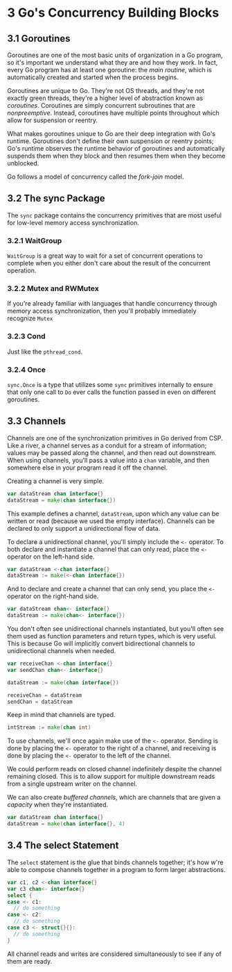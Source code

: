# 3 Go's Concurrency Building Blocks

## 3.1 Goroutines

Goroutines are one of the most basic units of organization in a Go
program, so it's important we understand what they are and how they work.
In fact, every Go program has at least one goroutine: the *main routine*,
which is automatically created and started when the process begins.

Goroutines are unique to Go. They're not OS threads, and they're not
exactly green threads, they're a higher level of abstraction known
as *coroutines*. Coroutines are simply concurrent subroutines
that are *nonpreemptive*. Instead, coroutines have multiple
points throughout which allow for suspension or reentry.

What makes goroutines unique to Go are their deep integration with
Go's runtime. Goroutines don't define their own suspension or
reentry points; Go's runtime observes the runtime behavior of
goroutines and automatically suspends them when they block and
then resumes them when they become unblocked.

Go follows a model of concurrency called the *fork-join* model.

## 3.2 The sync Package

The `sync` package contains the concurrency primitives that are
most useful for low-level memory access synchronization.

### 3.2.1 WaitGroup

`WaitGroup` is a great way to wait for a set of concurrent operations
to complete when you either don't care about the result of
the concurrent operation.

### 3.2.2 Mutex and RWMutex

If you're already familiar with languages that handle concurrency through
memory access synchronization, then you'll probably immediately
recognize `Mutex`

### 3.2.3 Cond

Just like the `pthread_cond`.

### 3.2.4 Once

`sync.Once` is a type that utilizes some `sync` primitives internally to
ensure that only one call to `Do` ever calls the function passed in
even on different goroutines.

## 3.3 Channels

Channels are one of the synchronization primitives in Go derived
from CSP. Like a river, a channel serves as a conduit for a stream
of information; values may be passed along the channel, and
then read out downstream. When using channels, you'll pass a value into
a `chan` variable, and then somewhere else in your program read it
off the channel.

Creating a channel is very simple.

```go
var dataStream chan interface{}
dataStream = make(chan interface{})
```

This example defines a channel, `dataStream`, upon which any value can
be written or read (because we used the empty interface). Channels
can be declared to only support a unidirectional flow of data.

To declare a unidirectional channel, you'll simply include the `<-`
operator. To both declare and instantiate a channel that can only
read, place the `<-` operator on the left-hand side.

```go
var dataStream <-chan interface{}
dataStream := make(<-chan interface{})
```

And to declare and create a channel that can only send, you place
the `<-` operator on the right-hand side.

```go
var dataStream chan<- interface{}
dataStream := make(chan<- interface{})
```

You don't often see unidirectional channels instantiated, but
you'll often see them used as function parameters and return types,
which is very useful. This is because Go will implicitly convert
bidirectional channels to unidirectional channels when needed.

```go
var receiveChan <-chan interface{}
var sendChan chan<- interface{}

dataStream := make(chan interface{})

receiveChan = dataStream
sendChan = dataStream
```

Keep in mind that channels are typed.

```go
intStream := make(chan int)
```

To use channels, we'll once again make use of the `<-` operator.
Sending is done by placing the `<-` operator to the right of a channel,
and receiving is done by placing the `<-` operator to the left of the channel.

We could perform reads on closed channel indefinitely despite the channel
remaining closed. This is to allow support for multiple downstream
reads from a single upstream writer on the channel.

We can also create *buffered channels*, which are channels
that are given a *capacity* when they're instantiated.

```go
var dataStream chan interface{}
dataStream = make(chan interface{}, 4)
```

## 3.4 The select Statement

The `select` statement is the glue that binds channels together;
it's how w're able to compose channels together in a program to form
larger abstractions.

```go
var c1, c2 <-chan interface{}
var c3 chan<- interface{}
select {
case <- c1:
  // do something
case <- c2:
  // do something
case c3 <- struct{}{}:
  // do something
}
```

All channel reads and writes are considered simultaneously to see
if any of them are ready.
